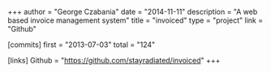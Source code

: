 +++
author = "George Czabania"
date = "2014-11-11"
description = "A web based invoice management system"
title = "invoiced"
type = "project"
link = "Github"

[commits]
  first = "2013-07-03"
  total = "124"

[links]
  Github = "https://github.com/stayradiated/invoiced"
+++

